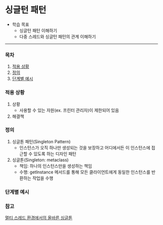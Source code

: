 싱글턴 패턴
========
+ 학습 목표
	+ 싱글턴 패턴 이해하기
	+ 다중 스레드와 싱글턴 패턴의 관계 이해하기
- - - - -

### 목차
1. [적용 상황](#적용-상황)
2. [정의](#정의)
3. [단계별 예시](#단계별-예시)

### 적용 상황
1. 상황
	* 사용할 수 있는 자원(ex. 프린터 관리자)이 제한되어 있음
2. 해결책

### 정의
1. 싱글톤 패턴(Singleton Pattern)
	* 인스턴스가 오직 하나만 생성되는 것을 보장하고 어디에서든 이 인스턴스에 접근할 수 있도록 하는 디자인 패턴
2. 싱글톤(Singleton: metaclass)
	* 책임: 하나의 인스턴스만을 생성하는 책임
	* 수행: getInstance 메서드를 통해 모든 클라이언트에게 동일한 인스턴스를 반환하는 작업을 수행

### 단계별 예시
  
### 참고
[멀티 스레드 환경에서의 올바른 싱글톤](https://medium.com/@joongwon/multi-thread-%ED%99%98%EA%B2%BD%EC%97%90%EC%84%9C%EC%9D%98-%EC%98%AC%EB%B0%94%EB%A5%B8-singleton-578d9511fd42)